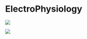# ElectroPhysiology

[![][docs-stable-img]][docs-stable-url] 

[![][GHA-img]][GHA-url]

[docs-stable-img]: https://img.shields.io/badge/docs-blue.svg
[docs-stable-url]: https://mattar13.github.io/ElectroPhysiology.jl/dev

[GHA-img]: https://github.com/mattar13/ElectroPhysiology.jl/workflows/CI/badge.svg
[GHA-url]: https://github.com/mattar13/ElectroPhysiology.jl/actions?query=workflows/CI